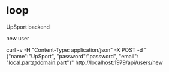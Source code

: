 # loop
UpSport backend

new user

curl -v -H "Content-Type: application/json" -X POST -d "{\"name\":\"UpSport\", \"password\":\"password\", \"email\": \"local.part@domain.part\"}" http://localhost:1979/api/users/new
